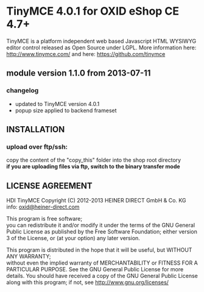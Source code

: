 # TinyMCE 4.0.1 for OXID eShop CE  4.7+
TinyMCE is a platform independent web based Javascript HTML WYSIWYG editor control released as Open Source under LGPL.
More information here: http://www.tinymce.com/
and here: https://github.com/tinymce

## module version 1.1.0 from 2013-07-11
### changelog  
* updated to TinyMCE version 4.0.1
* popup size applied to backend frameset


## INSTALLATION
### upload over ftp/ssh:
copy the content of the "copy_this" folder into the shop root directory  
**if you are uploading files via ftp, switch to the binary transfer mode**  


## LICENSE AGREEMENT 
   HDI TinyMCE
   Copyright (C) 2012-2013  HEINER DIRECT GmbH & Co. KG
   info:  oxid@heiner-direct.com
  
   This program is free software;  
   you can redistribute it and/or modify it under the terms of the GNU General Public License as published by the Free Software Foundation;
   either version 3 of the License, or (at your option) any later version.
  
   This program is distributed in the hope that it will be useful, but WITHOUT ANY WARRANTY;  
   without even the implied warranty of MERCHANTABILITY or FITNESS FOR A PARTICULAR PURPOSE. See the GNU General Public License for more details.
   You should have received a copy of the GNU General Public License along with this program; if not, see <http://www.gnu.org/licenses/>
 
<img src="https://ma-be.info/piwik/piwik.php?idsite=2&amp;rec=1&mp;action_name=hdi_tinymce" style="border:0" alt="" />
